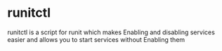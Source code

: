 # runitctl
runitctl is a script for runit which makes Enabling and disabling services easier and allows you to start services without Enabling them
